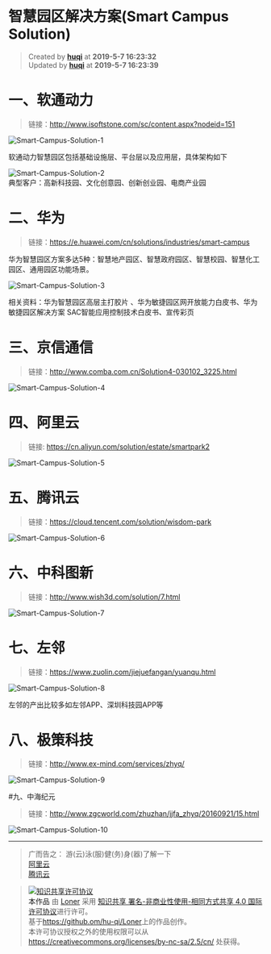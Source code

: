 
智慧园区解决方案(Smart Campus Solution)
===

> Created by **[huqi](https://github.com/hu-qi)** at **2019-5-7 16:23:32**  
> Updated by **[huqi](https://github.com/hu-qi)** at **2019-5-7 16:23:39** 

# 一、软通动力
>链接：http://www.isoftstone.com/sc/content.aspx?nodeid=151     

![Smart-Campus-Solution-1](../../../public-repertory/img/Smart-Campus-Solution-1.png)  

软通动力智慧园区包括基础设施层、平台层以及应用层，具体架构如下 

![Smart-Campus-Solution-2](../../../public-repertory/img/Smart-Campus-Solution-2.png)   
典型客户：高新科技园、文化创意园、创新创业园、电商产业园   

# 二、华为
> 链接：https://e.huawei.com/cn/solutions/industries/smart-campus   

华为智慧园区方案多达5种：智慧地产园区、智慧政府园区、智慧校园、智慧化工园区、通用园区功能场景。   

![Smart-Campus-Solution-3](../../../public-repertory/img/Smart-Campus-Solution-3.png)    

相关资料：华为智慧园区高层主打胶片 、华为敏捷园区网开放能力白皮书、华为敏捷园区解决方案 SAC智能应用控制技术白皮书、宣传彩页

# 三、京信通信
> 链接：http://www.comba.com.cn/Solution4-030102_3225.html    

![Smart-Campus-Solution-4](../../../public-repertory/img/Smart-Campus-Solution-4.png) 
# 四、阿里云
> 链接: https://cn.aliyun.com/solution/estate/smartpark2   

![Smart-Campus-Solution-5](../../../public-repertory/img/Smart-Campus-Solution-5.png) 
# 五、腾讯云
> 链接：https://cloud.tencent.com/solution/wisdom-park  

![Smart-Campus-Solution-6](../../../public-repertory/img/Smart-Campus-Solution-6.png) 

# 六、中科图新
> 链接：http://www.wish3d.com/solution/7.html   

![Smart-Campus-Solution-7](../../../public-repertory/img/Smart-Campus-Solution-7.png) 

# 七、左邻
> 链接：https://www.zuolin.com/jiejuefangan/yuanqu.html  

![Smart-Campus-Solution-8](../../../public-repertory/img/Smart-Campus-Solution-8.png) 

左邻的产出比较多如左邻APP、深圳科技园APP等
# 八、极策科技
> 链接：http://www.ex-mind.com/services/zhyq/   

![Smart-Campus-Solution-9](../../../public-repertory/img/Smart-Campus-Solution-9.png) 

#九、中海纪元
> 链接：http://www.zgcworld.com/zhuzhan/jjfa_zhyq/20160921/15.html   

![Smart-Campus-Solution-10](../../../public-repertory/img/Smart-Campus-Solution-10.png) 

---
> 广而告之：
> 游(云)泳(服)健(务)身(器)了解一下   
> [阿里云](https://promotion.aliyun.com/ntms/yunparter/invite.html?userCode=gpxmc5j3)   
> [腾讯云](https://cloud.tencent.com/redirect.php?redirect=1025&cps_key=f85209197b74eee56e03d8aa6c0db43d&from=console)


> <a rel="license" href="http://creativecommons.org/licenses/by-nc-sa/4.0/"><img alt="知识共享许可协议" style="border-width:0" src="https://i.creativecommons.org/l/by-nc-sa/4.0/88x31.png" /></a><br /><a xmlns:dct="http://purl.org/dc/terms/" property="dct:title">本作品</a> 由 <a xmlns:cc="http://creativecommons.org/ns#" href="https://github.com/hu-qi/Loner" property="cc:attributionName" rel="cc:attributionURL">Loner</a> 采用 <a rel="license" href="http://creativecommons.org/licenses/by-nc-sa/4.0/">知识共享 署名-非商业性使用-相同方式共享 4.0 国际 许可协议</a>进行许可。<br />基于<a xmlns:dct="http://purl.org/dc/terms/" href="https://github.com/hu-qi/Loner" rel="dct:source">https://github.om/hu-qi/Loner</a>上的作品创作。<br />本许可协议授权之外的使用权限可以从 <a xmlns:cc="http://creativecommons.org/ns#" href="https://creativecommons.org/licenses/by-nc-sa/2.5/cn/" rel="cc:morePermissions">https://creativecommons.org/licenses/by-nc-sa/2.5/cn/</a> 处获得。

